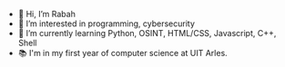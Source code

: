 - 👋 Hi, I’m Rabah
- 👀 I’m interested in programming, cybersecurity
- 🌱 I’m currently learning Python, OSINT, HTML/CSS, Javascript, C++, Shell
- 📚 I'm in my first year of computer science at UIT Arles.
